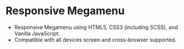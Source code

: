 # Responsive Megamenu

* Responsive Megamenu using HTML5, CSS3 (including SCSS), and Vanilla JavaScript.
* Compatible with all devices screen and cross-browser supported.
